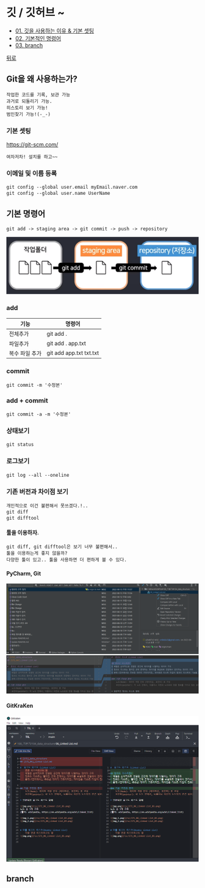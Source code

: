 # 깃 / 깃허브 ~
* [01. 깃을 사용하는 이유 & 기본 셋팅](git을-왜-사용하는가)
* [02. 기본적인 명령어](기본-명령어)
* [03. branch](branch)


[뒤로](../../README.md)  


## Git을 왜 사용하는가?
    작업한 코드를 기록, 보관 가능
    과거로 되돌리기 가능.
    히스토리 보기 가능!
    범인찾기 가능!(-_-)


### 기본 셋팅
https://git-scm.com/

    여차저차! 설치를 하고~~

### 이메일 및 이름 등록
    git config --global user.email myEmail.naver.com
    git config --global user.name UserName
    


## 기본 명령어
    git add -> staging area -> git commit -> push -> repository 
![img.png](img.png)

### add
|기능|명령어|
|---|---|
|전체추가| git add .|
|파일추가| git add . app.txt|
|복수 파일 추가 |git add app.txt txt.txt|

### commit 
    git commit -m '수정본'

### add + commit
    git commit -a -m '수정본'
    
### 상태보기 
    git status

### 로그보기
    git log --all --oneline

### 기존 버전과 차이점 보기
    개인적으로 이건 불편해서 못쓰겠다.!..
    git diff
    git difftool
#### 툴을 이용하자. 
    git diff, git difftool은 보기 너무 불편해서..
    툴을 이용하는게 좋지 않을까?
    다양한 툴이 있고.. 툴을 사용하면 더 편하게 볼 수 있다.

#### PyCharm, Git
![img_1.png](img_1.png)
![img_2.png](img_2.png)

#### GitKraKen
![img_3.png](img_3.png)

## branch

